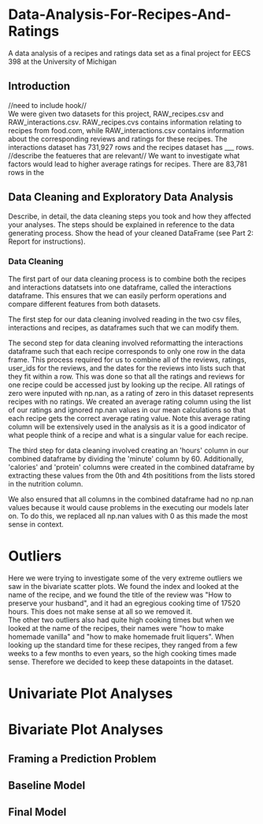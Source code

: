 # Data-Analysis-For-Recipes-And-Ratings
A data analysis of a recipes and ratings data set as a final project for EECS 398 at the University of Michigan

## Introduction
//need to include hook//  
We were given two datasets for this project, RAW_recipes.csv and RAW_interactions.csv. RAW_recipes.cvs contains information relating to recipes from food.com, while RAW_interactions.csv contains information about the corresponding reviews and ratings for these recipes. The interactions dataset has 731,927 rows and the recipes dataset has ___ rows. //describe the featueres that are relevant// 
We want to investigate what factors would lead to higher average ratings for recipes. There are 83,781 rows in the 

## Data Cleaning and Exploratory Data Analysis
Describe, in detail, the data cleaning steps you took and how they affected your analyses. The steps should be explained in reference to the data generating process. Show the head of your cleaned DataFrame (see Part 2: Report for instructions).
### Data Cleaning
The first part of our data cleaning process is to combine both the recipes and interactions datatsets into one dataframe, called the interactions dataframe. This ensures that we can easily perform operations and compare different features from both datasets.

The first step for our data cleaning involved reading in the two csv files, interactions and recipes, as dataframes such that we can modify them.

The second step for data cleaning involved reformatting the interactions dataframe such that each recipe corresponds to only one row in the data frame. This process required for us to combine all of the reviews, ratings, user_ids for the reviews, and the dates for the reviews into lists such that they fit within a row. This was done so that all the ratings and reviews for one recipe could be accessed just by looking up the recipe. All ratings of zero were inputed with np.nan, as a rating of zero in this dataset represents recipes with no ratings. We created an average rating column using the list of our ratings and ignored np.nan values in our mean calculations so that each recipe gets the correct average rating value. Note this average rating column will be extensively used in the analysis as it is a good indicator of what people think of a recipe and what is a singular value for each recipe.   

The third step for data cleaning involved creating an 'hours' column in our combined dataframe by dividing the 'minute' column by 60. Additionally, 'calories' and 'protein' columns were created in the combined dataframe by extracting these values from the 0th and 4th posititions from the lists stored in the nutrition column.   

We also ensured that all columns in the combined dataframe had no np.nan values because it would cause problems in the executing our models later on. To do this, we replaced all np.nan values with 0 as this made the most sense in context.

# Outliers
Here we were trying to investigate some of the very extreme outliers we saw in the bivariate scatter plots. We found the index and looked at the name of the recipe, and we found the title of the review was "How to preserve your husband", and it had an egregious cooking time of 17520 hours. This does not make sense at all so we removed it.  
The other two outliers also had quite high cooking times but when we looked at the name of the recipes, their names were "how to make homemade vanilla" and "how to make homemade fruit liquers". When looking up the standard time for these recipes, they ranged from a few weeks to a few months to even years, so the high cooking times made sense. Therefore we decided to keep these datapoints in the dataset.

# Univariate Plot Analyses

# Bivariate Plot Analyses



## Framing a Prediction Problem

## Baseline Model

## Final Model
